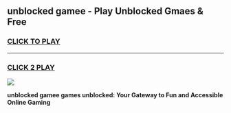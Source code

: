 
## unblocked gamee - Play Unblocked Gmaes & Free
<h3>
<a href="https://news.freeplayer.one?title=unblocked_gamee&ref=23F">CLICK TO PLAY</a></h3>
<hr>

<h3>
<a href="https://news.freeplayer.one?title=unblocked_gamee&ref=23F">CLICK 2 PLAY</a>
  
</h3>

<a href="https://news.freeplayer.one?title=unblocked_gamee&ref=23F/"><img src="https://clearcache.store/games.png"></a>


**unblocked gamee games unblocked: Your Gateway to Fun and Accessible Online Gaming**
